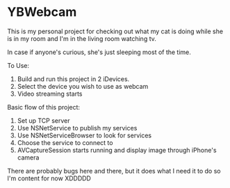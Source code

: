 YBWebcam
========

This is my personal project for checking out what my cat is doing while she is in my room and I'm in the living room watching tv.

In case if anyone's curious, she's just sleeping most of the time.

To Use:
1. Build and run this project in 2 iDevices.
2. Select the device you wish to use as webcam
3. Video streaming starts

Basic flow of this project:
1. Set up TCP server
2. Use NSNetService to publish my services
3. Use NSNetServiceBrowser to look for services 
4. Choose the service to connect to
5. AVCaptureSession starts running and display image through iPhone's camera

There are probably bugs here and there, but it does what I need it to do so I'm content for now XDDDDD